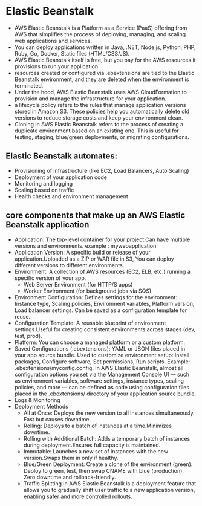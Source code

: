 # Elastic Beanstalk
- AWS Elastic Beanstalk is a Platform as a Service (PaaS) offering from AWS that simplifies the process of deploying, managing, and scaling web applications and services.
- You can deploy applications written in Java, .NET, Node.js, Python, PHP, Ruby, Go, Docker, Static files (HTML/CSS/JS).
- AWS Elastic Beanstalk itself is free, but you pay for the AWS resources it provisions to run your application.
- resources created or configured via .ebextensions are tied to the Elastic Beanstalk environment, and they are deleted when the environment is terminated.
- Under the hood, AWS Elastic Beanstalk uses AWS CloudFormation to provision and manage the infrastructure for your application.
-  a lifecycle policy refers to the rules that manage application versions stored in Amazon S3. These policies help you automatically delete old versions to reduce storage costs and keep your environment clean.
-  Cloning in AWS Elastic Beanstalk refers to the process of creating a duplicate environment based on an existing one. This is useful for testing, staging, blue/green deployments, or migrating configurations.

## Elastic Beanstalk automates:
- Provisioning of infrastructure (like EC2, Load Balancers, Auto Scaling)
- Deployment of your application code
- Monitoring and logging
- Scaling based on traffic
- Health checks and environment management

## core components that make up an AWS Elastic Beanstalk application
- Application: The top-level container for your project.Can have multiple versions and environments. example : mywebapplication
- Application Version: A specific build or release of your application.Uploaded as a ZIP or WAR file in S3, You can deploy different versions to different environments.
- Environment: A collection of AWS resources (EC2, ELB, etc.) running a specific version of your app.
    - Web Server Environment (for HTTP/S apps)
    - Worker Environment (for background jobs via SQS)
- Environment Configuration: Defines settings for the environment: Instance type, Scaling policies, Environment variables, Platform version, Load balancer settings. Can be saved as a configuration template for reuse.
- Configuration Template: A reusable blueprint of environment settings.Useful for creating consistent environments across stages (dev, test, prod).
- Platform: You can choose a managed platform or a custom platform.
- Saved Configurations (.ebextensions): YAML or JSON files placed in your app source bundle. Used to customize environment setup: Install packages, Configure software, Set permissions, Run scripts. Example: .ebextensions/myconfig.config. In AWS Elastic Beanstalk, almost all configuration options you set via the Management Console UI — such as environment variables, software settings, instance types, scaling policies, and more — can be defined as code using configuration files placed in the .ebextensions/ directory of your application source bundle.
- Logs & Monitoring
- Deployment Methods
  - All at Once: Deploys the new version to all instances simultaneously. Fast but causes downtime.
  - Rolling: Deploys to a batch of instances at a time.Minimizes downtime.
  - Rolling with Additional Batch: Adds a temporary batch of instances during deployment.Ensures full capacity is maintained.
  - Immutable: Launches a new set of instances with the new version.Swaps them in only if healthy.
  - Blue/Green Deployment: Create a clone of the environment (green). Deploy to green, test, then swap CNAME with blue (production). Zero downtime and rollback-friendly.
  - Traffic Splitting in AWS Elastic Beanstalk is a deployment feature that allows you to gradually shift user traffic to a new application version, enabling safer and more controlled rollouts.
 

 



  

